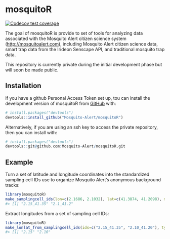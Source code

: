 
<!-- README.md is generated from README.Rmd. Please edit that file -->

# mosquitoR

<!-- badges: start -->

[![Codecov test
coverage](https://codecov.io/gh/Mosquito-Alert/mosquitoR/branch/main/graph/badge.svg)](https://app.codecov.io/gh/Mosquito-Alert/mosquitoR?branch=main)
<!-- badges: end -->

The goal of mosquitoR is provide to set of tools for analyzing data
associated with the Mosquito Alert citizen science system
(<http://mosquitoalert.com>), including Mosquito Alert citizen science
data, smart trap data from the Irideon Senscape API, and traditional
mosquito trap data.

This repository is currently private during the initial development
phase but will soon be made public.

## Installation

If you have a github Personal Access Token set up, tou can install the
development version of mosquitoR from [GitHub](https://github.com/)
with:

``` r
# install.packages("devtools")
devtools::install_github("Mosquito-Alert/mosquitoR")
```

Alternatively, if you are using an ssh key to access the private
repository, then you can install with:

``` r
# install.packages("devtools")
devtools::git@github.com:Mosquito-Alert/mosquitoR.git
```

## Example

Turn a set of latitude and longitude coordinates into the standardized
sampling cell IDs use to organize Mosquito Alert’s anonymous background
tracks:

``` r
library(mosquitoR)
make_samplingcell_ids(lon=c(2.1686, 2.1032), lat=c(41.3874, 41.2098), mask=0.05)
#> [1] "2.15_41.35" "2.1_41.2"
```

Extract longitudes from a set of sampling cell IDs:

``` r
library(mosquitoR)
make_lonlat_from_samplingcell_ids(ids=c("2.15_41.35", "2.10_41.20"), type="lon")
#> [1] "2.15" "2.10"
```

<!-- What is special about using `README.Rmd` instead of just `README.md`? You can include R chunks like so: -->
<!-- ```{r cars} -->
<!-- summary(cars) -->
<!-- ``` -->
<!-- You'll still need to render `README.Rmd` regularly, to keep `README.md` up-to-date. `devtools::build_readme()` is handy for this. You could also use GitHub Actions to re-render `README.Rmd` every time you push. An example workflow can be found here: <https://github.com/r-lib/actions/tree/v1/examples>. -->
<!-- You can also embed plots, for example: -->
<!-- ```{r pressure, echo = FALSE} -->
<!-- plot(pressure) -->
<!-- ``` -->
<!-- In that case, don't forget to commit and push the resulting figure files, so they display on GitHub and CRAN. -->
